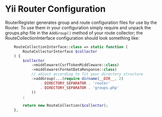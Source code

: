 # Yii Router Configuration

RouterRegister generates group and route configuration files for use by the Router. 
To use them in your configuration simply require and unpack the groups.php file in the ```AddGroup()``` method of your
route collector; the RouteCollectionInterface configuration should look something like:

```php
    RouteCollectionInterface::class => static function (
        RouteCollectorInterface $collector
    ) {
        $collector
            ->middleware(CsrfTokenMiddleware::class)
            ->middleware(FormatDataResponse::class)
            // adjust according to fit your directory structure
            ->addGroup(...(require dirname(__DIR__, 2)
                . DIRECTORY_SEPARATOR . 'router'
                . DIRECTORY_SEPARATOR . 'groups.php'
            ))
        ;

        return new RouteCollection($collector);
    },
```